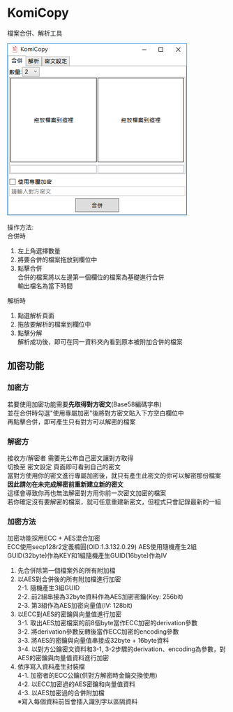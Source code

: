 # KomiCopy
檔案合併、解析工具

![](https://raw.githubusercontent.com/dghkd/KomiCopy/master/preview1.png)

操作方法:  
合併時  
1. 左上角選擇數量  
2. 將要合併的檔案拖放到欄位中  
3. 點擊合併    
合併的檔案將以左邊第一個欄位的檔案為基礎進行合併  
輸出檔名為當下時間

解析時  
1. 點選解析頁面  
2. 拖放要解析的檔案到欄位中  
3. 點擊分解  
解析成功後，即可在同一資料夾內看到原本被附加合併的檔案  

## 加密功能  
### 加密方  
若要使用加密功能需要**先取得對方密文**(Base58編碼字串)  
並在合併時勾選"使用專屬加密"後將對方密文貼入下方空白欄位中  
再點擊合併，即可產生只有對方可以解密的檔案  

### 解密方  
接收方/解密者 需要先公布自己密文讓對方取得  
切換至 密文設定 頁面即可看到自己的密文  
當對方使用你的密文進行專屬加密後，就只有產生此密文的你可以解密那份檔案  
**因此請勿在未完成解密前重新建立新的密文**  
這樣會導致你再也無法解密對方用你前一次密文加密的檔案  
若你確定沒有要解密的檔案，就可任意重建新密文，但程式只會記錄最新的一組  

### 加密方法  
加密功能採用ECC + AES混合加密  
ECC使用secp128r2定義橢圓(OID:1.3.132.0.29)
AES使用隨機產生2組GUID(32byte)作為KEY和1組隨機產生GUID(16byte)作為IV

1. 先合併除第一個檔案外的所有附加檔  
2. 以AES對合併後的所有附加檔進行加密  
	2-1. 隨機產生3組GUID  
	2-2. 前2組串接為32byte資料作為AES加密密鑰(Key: 256bit)  
	2-3. 第3組作為AES加密向量值(IV: 128bit)  
3. 以ECC對AES的密鑰與向量值進行加密  
	3-1. 取出AES加密檔案的前8個byte當作ECC加密的derivation參數  
	3-2. 將derivation參數反轉後當作ECC加密的encoding參數  
	3-3. 將AES的密鑰與向量值串接成32byte + 16byte資料  
	3-4. 以對方公鑰密文資料和3-1, 3-2步驟的derivation、encoding為參數，對AES的密鑰與向量值資料進行加密  
4. 依序寫入資料產生封裝檔  
	4-1. 加密者的ECC公鑰(供對方解密時金鑰交換使用)  
	4-2. 以ECC加密過的AES密鑰和向量值資料  
	4-3. 以AES加密過的合併附加檔  
※寫入每個資料前皆會插入識別字以區隔資料